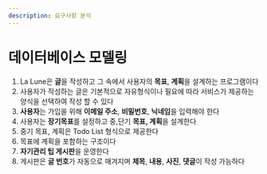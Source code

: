 ```yaml
---
description: 요구사항 분석
---
```


# 데이터베이스 모델링

1. La Lune은 **글**을 작성하고 그 속에서 사용자의 **목표**, **계획**을 설계하는 프로그램이다  
2. 사용자가 작성하는 글은 기본적으로 자유형식이나 필요에 따라 서비스가 제공하는 양식을 선택하여 작성 할 수 있다  
3. **사용자**는 가입을 위해 **이메일 주소**, **비밀번호**, **닉네임**을 입력해야 한다  
4. 사용자는 **장기목표**를 설정하고 중,단기 **목표, 계획**을 설계한다  
5. 중기 목표, 계획은 Todo List 형식으로 제공한다  
6. 목표에 계획을 포함하는 구조이다  
7. **자기관리 팁 게시판**을 운영한다  
8. 게시판은 **글 번호**가 자동으로 매겨지며 **제목**, **내용**, **사진**, **댓글**이 작성 가능하다

